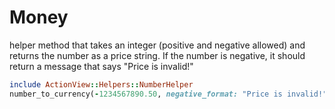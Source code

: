# Money

helper method that takes an integer (positive and negative allowed) and returns the number as a price string.
If the number is negative, it should return a message that says "Price is invalid!"

```ruby
include ActionView::Helpers::NumberHelper
number_to_currency(-1234567890.50, negative_format: "Price is invalid!")
```
